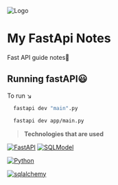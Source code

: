 
![Logo](https://encrypted-tbn0.gstatic.com/images?q=tbn:ANd9GcTmHClbWztx8x1JDZV9R1SE8o5zJKg9d4XJcA&s)


# My FastApi Notes

Fast API guide notes🧭



## Running fastAPI😃

To run ↘

```bash
  fastapi dev "main".py 
```
```bash
  fastapi dev app/main.py 
```
> **Technologies that are used**

[![FastAPI](https://img.shields.io/badge/FastAPI-005571?style=for-the-badge&logo=fastapi)](https://fastapi.tiangolo.com/)
[![SQLModel](https://img.shields.io/badge/SQLModel-FF6B6B?style=for-the-badge)](https://sqlmodel.tiangolo.com/)

[![Python](https://img.shields.io/badge/Python-3776AB?style=for-the-badge&logo=python&logoColor=white)](https://python.org/)

[![sqlalchemy](https://www.sqlalchemy.org/img/sqla_logo.png)](https://www.sqlalchemy.org/)